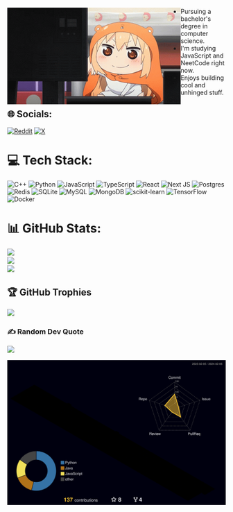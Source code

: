 
<div>
  <style>
    
  </style>
  <img align="left" src="./himouto-umaru-chan-umaru.gif" width=400 alt="profile" border="0"/>

  <div alight="right">
    <ul>
      <li>Pursuing a bachelor's degree in computer science.</li>
      <li>I'm studying JavaScript and NeetCode right now.</li>
      <li>Enjoys building cool and unhinged stuff.</li>
    </ul>
  </div>
</div>

## 🌐 Socials:
[![Reddit](https://img.shields.io/badge/Reddit-%23FF4500.svg?logo=Reddit&logoColor=white)](https://reddit.com/user/koykou5145) [![X](https://img.shields.io/badge/X-black.svg?logo=X&logoColor=white)](https://x.com/@keinan_dev) 

# 💻 Tech Stack:
![C++](https://img.shields.io/badge/c++-%2300599C.svg?style=flat&logo=c%2B%2B&logoColor=white) ![Python](https://img.shields.io/badge/python-3670A0?style=flat&logo=python&logoColor=ffdd54) ![JavaScript](https://img.shields.io/badge/javascript-%23323330.svg?style=flat&logo=javascript&logoColor=%23F7DF1E) ![TypeScript](https://img.shields.io/badge/typescript-%23007ACC.svg?style=flat&logo=typescript&logoColor=white) ![React](https://img.shields.io/badge/react-%2320232a.svg?style=flat&logo=react&logoColor=%2361DAFB) ![Next JS](https://img.shields.io/badge/Next-black?style=flat&logo=next.js&logoColor=white) ![Postgres](https://img.shields.io/badge/postgres-%23316192.svg?style=flat&logo=postgresql&logoColor=white) ![Redis](https://img.shields.io/badge/redis-%23DD0031.svg?style=flat&logo=redis&logoColor=white) ![SQLite](https://img.shields.io/badge/sqlite-%2307405e.svg?style=flat&logo=sqlite&logoColor=white) ![MySQL](https://img.shields.io/badge/mysql-%2300000f.svg?style=flat&logo=mysql&logoColor=white) ![MongoDB](https://img.shields.io/badge/MongoDB-%234ea94b.svg?style=flat&logo=mongodb&logoColor=white) ![scikit-learn](https://img.shields.io/badge/scikit--learn-%23F7931E.svg?style=flat&logo=scikit-learn&logoColor=white) ![TensorFlow](https://img.shields.io/badge/TensorFlow-%23FF6F00.svg?style=flat&logo=TensorFlow&logoColor=white) ![Docker](https://img.shields.io/badge/docker-%230db7ed.svg?style=flat&logo=docker&logoColor=white)

# 📊 GitHub Stats:
![](https://github-readme-stats.vercel.app/api?username=kenanAST&theme=tokyonight&hide_border=false&include_all_commits=true&count_private=true)<br/>
![](https://github-readme-streak-stats.herokuapp.com/?user=kenanAST&theme=tokyonight&hide_border=false)<br/>
![](https://github-readme-stats.vercel.app/api/top-langs/?username=kenanAST&theme=tokyonight&hide_border=false&include_all_commits=true&count_private=true&layout=compact)
  

## 🏆 GitHub Trophies

![](https://github-profile-trophy.vercel.app/?username=kenanast&theme=radical&no-frame=false&no-bg=false&margin-w=4)

  

### ✍️ Random Dev Quote
![](https://quotes-github-readme.vercel.app/api?type=horizontal&theme=tokyonight)


![](./profile-3d-contrib/profile-night-rainbow.svg)

  
